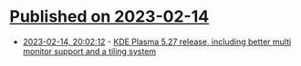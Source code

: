 # [Published on 2023-02-14](index.md)

* [2023-02-14, 20:02:12](https://lobste.rs/s/jxl8ek/kde_plasma_5_27_release_including_better) - [KDE Plasma 5.27 release, including better multi monitor support and a  tiling system](https://kde.org/announcements/plasma/5/5.27.0/)
